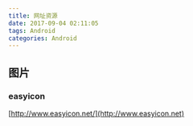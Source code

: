 ```yaml
---
title: 网址资源
date: 2017-09-04 02:11:05
tags: Android
categories: Android
---
```


## 图片

### easyicon

[http://www.easyicon.net/](http://www.easyicon.net)
